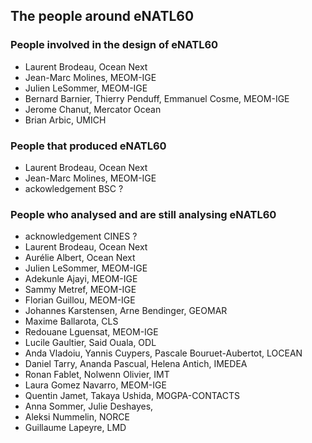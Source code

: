 ## The people around eNATL60


### People involved in the design of eNATL60
 - Laurent Brodeau, Ocean Next
 - Jean-Marc Molines, MEOM-IGE
 - Julien LeSommer, MEOM-IGE
 - Bernard Barnier, Thierry Penduff, Emmanuel Cosme, MEOM-IGE 
 - Jerome Chanut, Mercator Ocean
 - Brian Arbic, UMICH
 
### People that produced eNATL60
 - Laurent Brodeau, Ocean Next
 - Jean-Marc Molines, MEOM-IGE
 - ackowledgement BSC ?


### People who analysed and are still analysing eNATL60
 - acknowledgement CINES ?
 - Laurent Brodeau, Ocean Next
 - Aurélie Albert, Ocean Next
 - Julien LeSommer, MEOM-IGE
 - Adekunle Ajayi, MEOM-IGE
 - Sammy Metref, MEOM-IGE
 - Florian Guillou, MEOM-IGE
 - Johannes Karstensen, Arne Bendinger, GEOMAR
 - Maxime Ballarota, CLS
 - Redouane Lguensat, MEOM-IGE
 - Lucile Gaultier, Said Ouala, ODL
 - Anda Vladoiu, Yannis Cuypers, Pascale Bouruet-Aubertot, LOCEAN
 - Daniel Tarry, Ananda Pascual, Helena Antich, IMEDEA
 - Ronan Fablet, Nolwenn Olivier, IMT 
 - Laura Gomez Navarro, MEOM-IGE
 - Quentin Jamet, Takaya Ushida, MOGPA-CONTACTS
 - Anna Sommer, Julie Deshayes, 
 - Aleksi Nummelin, NORCE
 - Guillaume Lapeyre, LMD
